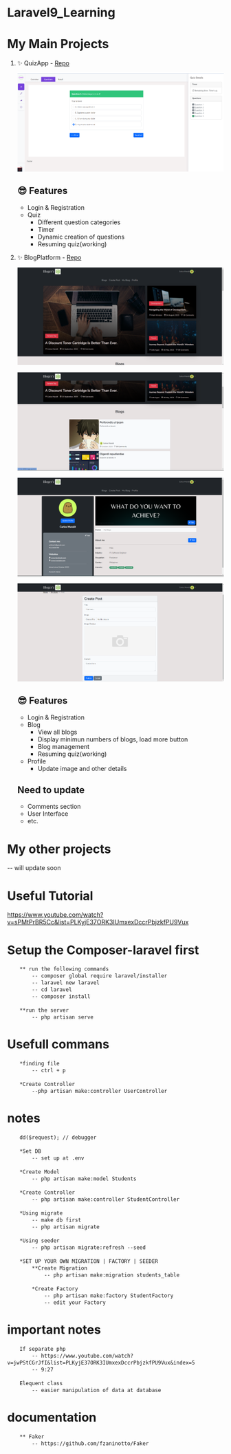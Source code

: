 # Laravel9_Learning

# My Main Projects
1. ✨ QuizApp - [Repo](https://github.com/Carlozzzzz/Laravel9_Learning/tree/main/__practice_project/QuizApp)
   
   ![StudentQuizQuestion](https://github.com/Carlozzzzz/Laravel9_Learning/blob/main/__practice_project/QuizApp/demo_img/student_quiz_question.png)

   ## 😎 Features
   - Login & Registration
   - Quiz
     - Different question categories
     - Timer
     - Dynamic creation of questions
     - Resuming quiz(working)
   
2. ✨ BlogPlatform - [Repo](https://github.com/Carlozzzzz/Laravel9_Learning/tree/main/__practice_project/BlogPlatform)

   ![Dashboard1](https://github.com/Carlozzzzz/Laravel9_Learning/blob/main/__practice_project/BlogPlatform/demo_img/dashboard_1.png)

   ![Dashboard2](https://github.com/Carlozzzzz/Laravel9_Learning/blob/main/__practice_project/BlogPlatform/demo_img/dashboard_2.png)

   ![Profile](https://github.com/Carlozzzzz/Laravel9_Learning/blob/main/__practice_project/BlogPlatform/demo_img/profile.png)

   ![CreatePost](https://github.com/Carlozzzzz/Laravel9_Learning/blob/main/__practice_project/BlogPlatform/demo_img/create_post.png)

   ## 😎 Features
   - Login & Registration
   - Blog
     - View all blogs
     - Display minimun numbers of blogs, load more button
     - Blog management
     - Resuming quiz(working)
   - Profile
     - Update image and other details
    
   ## Need to update
   - Comments section
   - User Interface
   - etc.
     

# My other projects
-- will update soon

# Useful Tutorial
https://www.youtube.com/watch?v=sPMtPrBR5Cc&list=PLKyjE37ORK3IUmxexDccrPbjzkfPU9Vux

# Setup the Composer-laravel first
        ** run the following commands
            -- composer global require laravel/installer
            -- laravel new laravel
            -- cd laravel
            -- composer install

        **run the server
            -- php artisan serve



# Usefull commans
    
        *finding file
            -- ctrl + p

        *Create Controller
            --php artisan make:controller UserController


# notes

        dd($request); // debugger

        *Set DB
            -- set up at .env

        *Create Model
            -- php artisan make:model Students

        *Create Controller
            -- php artisan make:controller StudentController

        *Using migrate
            -- make db first
            -- php artisan migrate

        *Using seeder
            -- php artisan migrate:refresh --seed
        
        *SET UP YOUR OWN MIGRATION | FACTORY | SEEDER
            **Create Migration
                -- php artisan make:migration students_table
            
            *Create Factory
                -- php artisan make:factory StudentFactory
                -- edit your Factory


# important notes
        If separate php
            -- https://www.youtube.com/watch?v=jwPStCGrJfI&list=PLKyjE37ORK3IUmxexDccrPbjzkfPU9Vux&index=5
            -- 9:27

        Elequent class
            -- easier manipulation of data at database



# documentation
        ** Faker
            -- https://github.com/fzaninotto/Faker
